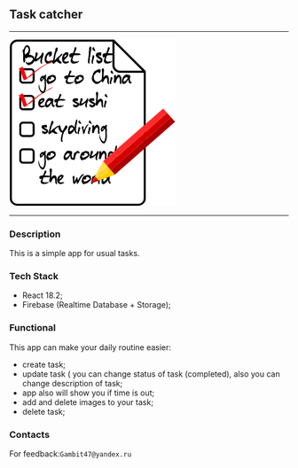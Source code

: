 ## Task catcher 

***

![logo](src/assets/img/bucketlisticon.png)

***

### Description

This is a simple app for usual tasks.

### Tech Stack

 * React 18.2;
 * Firebase (Realtime Database + Storage);
 
### Functional

This app can make your daily routine easier:
 * create task;
 * update task ( you can change status of task (completed), also you can change description of task;
 * app also will show you if time is out;
 * add and delete images to your task;
 * delete task;
 
### Contacts 

For feedback:`Gambit47@yandex.ru`


